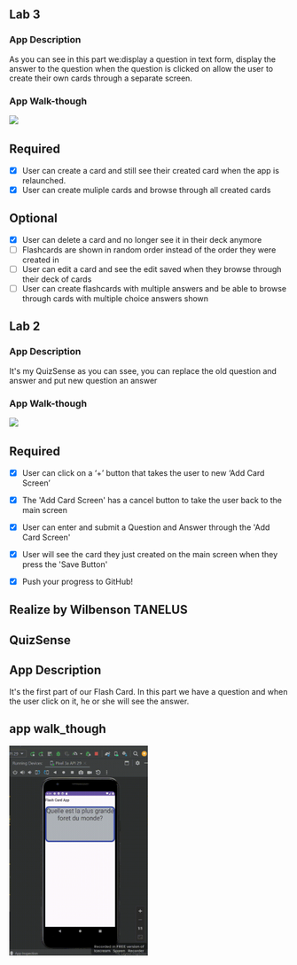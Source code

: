 ## Lab 3

### App Description
 As you can see in this part we:display a question in text form, display the answer to the question when the question is clicked on allow the user to create their own cards through a separate screen.

### App Walk-though

<img src="https://github.com/Wood38/FlashCard1/blob/master/lab3_edit_0.gif" width=200><br>

## Required
- [x] User can create a card and still see their created card when the app is relaunched.
- [x] User can create muliple cards and browse through all created cards

## Optional
- [x] User can delete a card and no longer see it in their deck anymore
- [ ] Flashcards are shown in random order instead of the order they were created in
- [ ] User can edit a card and see the edit saved when they browse through their deck of cards
- [ ] User can create flashcards with multiple answers and be able to browse through cards with multiple choice answers shown

## Lab 2

### App Description
It's my QuizSense as you can ssee, you can replace the old question and answer and put new question
an answer

### App Walk-though


<img src="https://github.com/Wood38/FlashCard1/blob/master/Lab4wilby_edit_0.gif" width=200><br>

## Required
- [X] User can click on a ‘+’ button that takes the user to new ‘Add Card Screen’
- [X] The 'Add Card Screen' has a cancel button to take the user back to the main screen
- [X] User can enter and submit a Question and Answer through the 'Add Card Screen'
- [X] User will see the card they just created on the main screen when they press the 'Save Button'
- [X] Push your progress to GitHub!



## Realize by Wilbenson TANELUS 

## QuizSense

## App Description
It's the first part of our Flash Card. In this part we have a question and when the user click on it, he or she will see the answer.
## app walk_though

<img src="https://github.com/Wood38/FlashCard1/blob/master/FlashCard%20Lab2_edit_0.gif" width="250"/>


